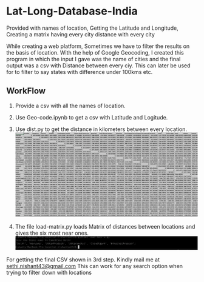 # Lat-Long-Database-India
Provided with names of location, Getting the Latitude and Longitude, Creating a matrix having every city distance with every city

While creating a web platform, Sometimes we have to filter the results on the basis of location. With the help of Google Geocoding, I created this program in which the input I gave was the name of cities and the final output was a csv with Distance between every ciy. This can later be used for to filter to say states with difference under 100kms etc.

## WorkFlow

1. Provide a csv with all the names of location.
2. Use Geo-code.ipynb to get a csv with Latitude and Logitude.
3. Use dist.py to get the distance in kilometers between every location.
![Alt text](https://raw.githubusercontent.com/nishantsethi/Lat-long-Database-india/master/Screenshot%20at%20Mar%2015%2013-22-23.png?raw=true "CSV File")

4. The file load-matrix.py loads Matrix of distances between locations and gives the six most near ones.
![Alt text](https://raw.githubusercontent.com/nishantsethi/Lat-long-Database-india/master/Screenshot%20at%20Mar%2015%2013-26-34.png?raw=true "6 Nearest Cities")

For getting the final CSV shown in 3rd step. Kindly mail me at sethi.nishant43@gmail.com
This can work for any search option when trying to filter down with locations
